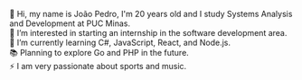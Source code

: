 👋 Hi, my name is João Pedro, I'm 20 years old and I study Systems Analysis and Development at PUC Minas. </br>
👀 I’m interested in starting an internship in the software development area. </br>
🌱 I’m currently learning C#, JavaScript, React, and Node.js. </br>
📚 Planning to explore Go and PHP in the future. </br>
⚡ I am very passionate about sports and music.

<!---
joaopcarmo/joaopcarmo is a ✨ special ✨ repository because its `README.md` (this file) appears on your GitHub profile.
You can click the Preview link to take a look at your changes.
--->
